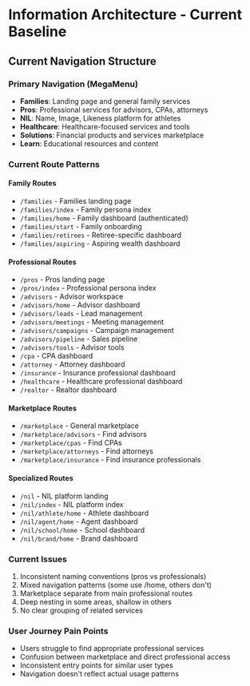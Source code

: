 # Information Architecture - Current Baseline

## Current Navigation Structure

### Primary Navigation (MegaMenu)
- **Families**: Landing page and general family services
- **Pros**: Professional services for advisors, CPAs, attorneys
- **NIL**: Name, Image, Likeness platform for athletes
- **Healthcare**: Healthcare-focused services and tools
- **Solutions**: Financial products and services marketplace
- **Learn**: Educational resources and content

### Current Route Patterns

#### Family Routes
- `/families` - Families landing page
- `/families/index` - Family persona index
- `/families/home` - Family dashboard (authenticated)
- `/families/start` - Family onboarding
- `/families/retirees` - Retiree-specific dashboard
- `/families/aspiring` - Aspiring wealth dashboard

#### Professional Routes
- `/pros` - Pros landing page
- `/pros/index` - Professional persona index
- `/advisors` - Advisor workspace
- `/advisors/home` - Advisor dashboard
- `/advisors/leads` - Lead management
- `/advisors/meetings` - Meeting management
- `/advisors/campaigns` - Campaign management
- `/advisors/pipeline` - Sales pipeline
- `/advisors/tools` - Advisor tools
- `/cpa` - CPA dashboard
- `/attorney` - Attorney dashboard
- `/insurance` - Insurance professional dashboard
- `/healthcare` - Healthcare professional dashboard
- `/realtor` - Realtor dashboard

#### Marketplace Routes
- `/marketplace` - General marketplace
- `/marketplace/advisors` - Find advisors
- `/marketplace/cpas` - Find CPAs
- `/marketplace/attorneys` - Find attorneys
- `/marketplace/insurance` - Find insurance professionals

#### Specialized Routes
- `/nil` - NIL platform landing
- `/nil/index` - NIL platform index
- `/nil/athlete/home` - Athlete dashboard
- `/nil/agent/home` - Agent dashboard
- `/nil/school/home` - School dashboard
- `/nil/brand/home` - Brand dashboard

### Current Issues
1. Inconsistent naming conventions (pros vs professionals)
2. Mixed navigation patterns (some use /home, others don't)
3. Marketplace separate from main professional routes
4. Deep nesting in some areas, shallow in others
5. No clear grouping of related services

### User Journey Pain Points
- Users struggle to find appropriate professional services
- Confusion between marketplace and direct professional access
- Inconsistent entry points for similar user types
- Navigation doesn't reflect actual usage patterns